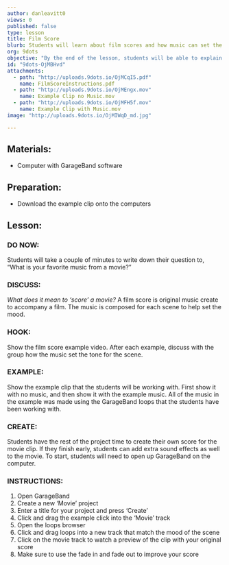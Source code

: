 ```yaml
---
author: danleavitt0
views: 0
published: false
type: lesson
title: Film Score
blurb: Students will learn about film scores and how music can set the tone for a scene.
org: 9dots
objective: "By the end of the lesson, students will be able to explain what a film score is, and use GarageBand to create a score for an example clip."
id: "9dots-OjMBHvd"
attachments: 
  - path: "http://uploads.9dots.io/OjMCqI5.pdf"
    name: FilmScoreInstructions.pdf
  - path: "http://uploads.9dots.io/OjMEngx.mov"
    name: Example Clip no Music.mov
  - path: "http://uploads.9dots.io/OjMFH5f.mov"
    name: Example Clip with Music.mov
image: "http://uploads.9dots.io/OjMIWqD_md.jpg"

---
```


## Materials:

- Computer with GarageBand software

## Preparation:

- Download the example clip onto the computers

## Lesson:

### DO NOW:
Students will take a couple of minutes to write down their question to, “What is your favorite music from a movie?”

### DISCUSS:
_What does it mean to ‘score’ a movie?_
A film score is original music create to accompany a film. The music is composed for each scene to help set the mood.

### HOOK:
Show the film score example video. After each example, discuss with the group how the music set the tone for the scene. 

### EXAMPLE:
Show the example clip that the students will be working with. First show it with no music, and then show it with the example music. All of the music in the example was made using the GarageBand loops that the students have been working with.

### CREATE:
Students have the rest of the project time to create their own score for the movie clip. If they finish early, students can add extra sound effects as well to the movie. To start, students will need to open up GarageBand on the computer. 

### INSTRUCTIONS:

1. Open GarageBand
2. Create a new ‘Movie’ project
3. Enter a title for your project and press ‘Create’
4. Click and drag the example click into the ‘Movie’ track
5. Open the loops browser
6. Click and drag loops into a new track that match the mood of the scene
7. Click on the movie track to watch a preview of the clip with your original score
8. Make sure to use the fade in and fade out to improve your score
